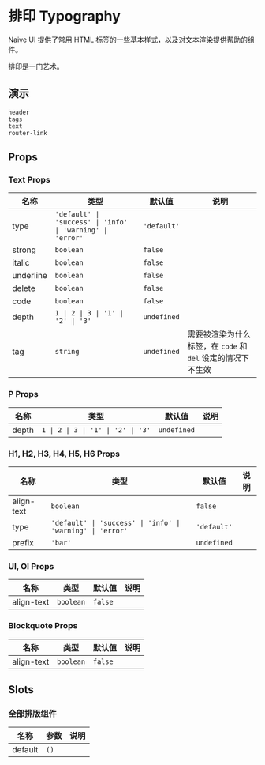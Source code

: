 # 排印 Typography

Naive UI 提供了常用 HTML 标签的一些基本样式，以及对文本渲染提供帮助的组件。

排印是一门艺术。

## 演示

```demo
header
tags
text
router-link
```

## Props

### Text Props

| 名称 | 类型 | 默认值 | 说明 |
| --- | --- | --- | --- |
| type | `'default' \| 'success' \| 'info' \| 'warning' \| 'error'` | `'default'` |  |
| strong | `boolean` | `false` |  |
| italic | `boolean` | `false` |  |
| underline | `boolean` | `false` |  |
| delete | `boolean` | `false` |  |
| code | `boolean` | `false` |  |
| depth | `1 \| 2 \| 3 \| '1' \| '2' \| '3'` | `undefined` |  |
| tag | `string` | `undefined` | 需要被渲染为什么标签，在 `code` 和 `del` 设定的情况下不生效 |

### P Props

| 名称  | 类型                               | 默认值      | 说明 |
| ----- | ---------------------------------- | ----------- | ---- |
| depth | `1 \| 2 \| 3 \| '1' \| '2' \| '3'` | `undefined` |      |

### H1, H2, H3, H4, H5, H6 Props

| 名称 | 类型 | 默认值 | 说明 |
| --- | --- | --- | --- |
| align-text | `boolean` | `false` |  |
| type | `'default' \| 'success' \| 'info' \| 'warning' \| 'error'` | `'default'` |  |
| prefix | `'bar'` | `undefined` |  |

### Ul, Ol Props

| 名称       | 类型      | 默认值  | 说明 |
| ---------- | --------- | ------- | ---- |
| align-text | `boolean` | `false` |      |

### Blockquote Props

| 名称       | 类型      | 默认值  | 说明 |
| ---------- | --------- | ------- | ---- |
| align-text | `boolean` | `false` |      |

## Slots

### 全部排版组件

| 名称    | 参数 | 说明 |
| ------- | ---- | ---- |
| default | `()` |      |
